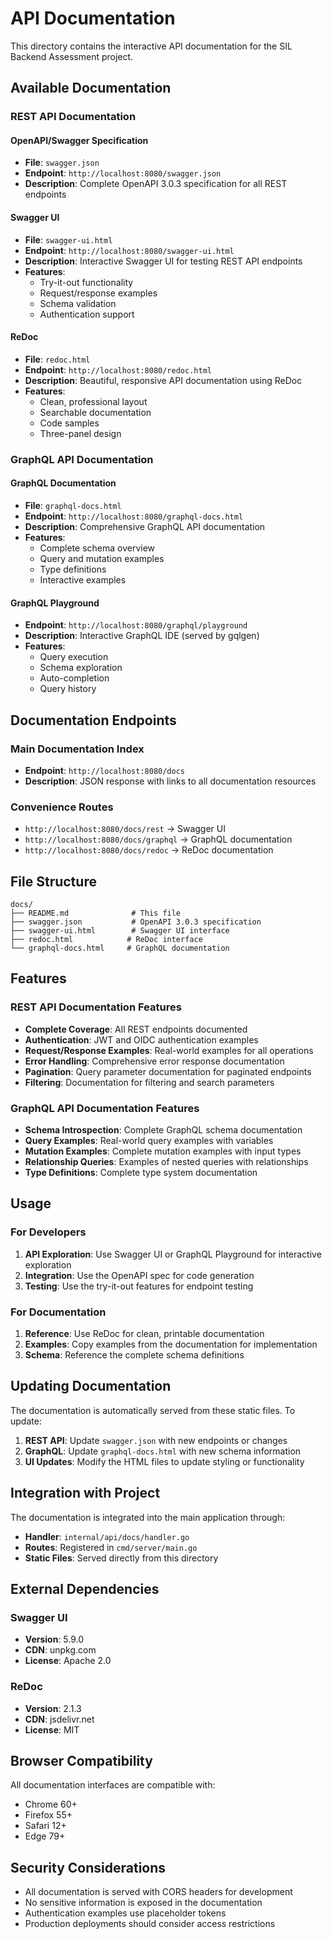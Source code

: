 # API Documentation

This directory contains the interactive API documentation for the SIL Backend Assessment project.

## Available Documentation

### REST API Documentation

#### OpenAPI/Swagger Specification
- **File**: `swagger.json`
- **Endpoint**: `http://localhost:8080/swagger.json`
- **Description**: Complete OpenAPI 3.0.3 specification for all REST endpoints

#### Swagger UI
- **File**: `swagger-ui.html`
- **Endpoint**: `http://localhost:8080/swagger-ui.html`
- **Description**: Interactive Swagger UI for testing REST API endpoints
- **Features**:
  - Try-it-out functionality
  - Request/response examples
  - Schema validation
  - Authentication support

#### ReDoc
- **File**: `redoc.html`
- **Endpoint**: `http://localhost:8080/redoc.html`
- **Description**: Beautiful, responsive API documentation using ReDoc
- **Features**:
  - Clean, professional layout
  - Searchable documentation
  - Code samples
  - Three-panel design

### GraphQL API Documentation

#### GraphQL Documentation
- **File**: `graphql-docs.html`
- **Endpoint**: `http://localhost:8080/graphql-docs.html`
- **Description**: Comprehensive GraphQL API documentation
- **Features**:
  - Complete schema overview
  - Query and mutation examples
  - Type definitions
  - Interactive examples

#### GraphQL Playground
- **Endpoint**: `http://localhost:8080/graphql/playground`
- **Description**: Interactive GraphQL IDE (served by gqlgen)
- **Features**:
  - Query execution
  - Schema exploration
  - Auto-completion
  - Query history

## Documentation Endpoints

### Main Documentation Index
- **Endpoint**: `http://localhost:8080/docs`
- **Description**: JSON response with links to all documentation resources

### Convenience Routes
- `http://localhost:8080/docs/rest` → Swagger UI
- `http://localhost:8080/docs/graphql` → GraphQL documentation
- `http://localhost:8080/docs/redoc` → ReDoc documentation

## File Structure

```
docs/
├── README.md              # This file
├── swagger.json           # OpenAPI 3.0.3 specification
├── swagger-ui.html        # Swagger UI interface
├── redoc.html            # ReDoc interface
└── graphql-docs.html     # GraphQL documentation
```

## Features

### REST API Documentation Features
- **Complete Coverage**: All REST endpoints documented
- **Authentication**: JWT and OIDC authentication examples
- **Request/Response Examples**: Real-world examples for all operations
- **Error Handling**: Comprehensive error response documentation
- **Pagination**: Query parameter documentation for paginated endpoints
- **Filtering**: Documentation for filtering and search parameters

### GraphQL API Documentation Features
- **Schema Introspection**: Complete GraphQL schema documentation
- **Query Examples**: Real-world query examples with variables
- **Mutation Examples**: Complete mutation examples with input types
- **Relationship Queries**: Examples of nested queries with relationships
- **Type Definitions**: Complete type system documentation

## Usage

### For Developers
1. **API Exploration**: Use Swagger UI or GraphQL Playground for interactive exploration
2. **Integration**: Use the OpenAPI spec for code generation
3. **Testing**: Use the try-it-out features for endpoint testing

### For Documentation
1. **Reference**: Use ReDoc for clean, printable documentation
2. **Examples**: Copy examples from the documentation for implementation
3. **Schema**: Reference the complete schema definitions

## Updating Documentation

The documentation is automatically served from these static files. To update:

1. **REST API**: Update `swagger.json` with new endpoints or changes
2. **GraphQL**: Update `graphql-docs.html` with new schema information
3. **UI Updates**: Modify the HTML files to update styling or functionality

## Integration with Project

The documentation is integrated into the main application through:

- **Handler**: `internal/api/docs/handler.go`
- **Routes**: Registered in `cmd/server/main.go`
- **Static Files**: Served directly from this directory

## External Dependencies

### Swagger UI
- **Version**: 5.9.0
- **CDN**: unpkg.com
- **License**: Apache 2.0

### ReDoc
- **Version**: 2.1.3
- **CDN**: jsdelivr.net
- **License**: MIT

## Browser Compatibility

All documentation interfaces are compatible with:
- Chrome 60+
- Firefox 55+
- Safari 12+
- Edge 79+

## Security Considerations

- All documentation is served with CORS headers for development
- No sensitive information is exposed in the documentation
- Authentication examples use placeholder tokens
- Production deployments should consider access restrictions